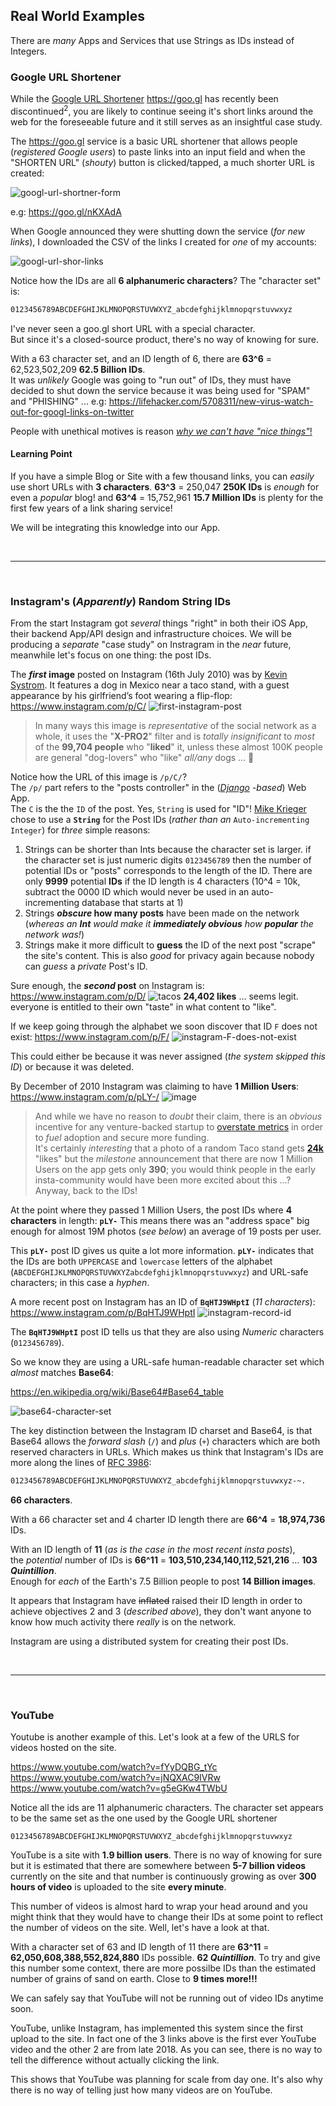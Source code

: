 ## Real World Examples

There are _many_ Apps and Services that use Strings as IDs instead of Integers.

### Google URL Shortener

While the
[Google URL Shortener](https://en.wikipedia.org/wiki/Google_URL_Shortener)
https://goo.gl
has recently been discontinued<sup>2</sup>,
you are likely to continue seeing it's short links
around the web for the foreseeable future
and it still serves as an insightful case study.

The https://goo.gl service is a basic URL shortener
that allows people (_registered Google users_)
to paste links into an input field
and when the "SHORTEN URL" (_shouty_) button is clicked/tapped,
a much shorter URL is created:

![googl-url-shortner-form](https://user-images.githubusercontent.com/194400/49341817-b5a06280-f64a-11e8-9db2-db0e81661679.png)

e.g: https://goo.gl/nKXAdA

When Google announced they were shutting down the service (_for new links_),
I downloaded the CSV of the links I created for _one_ of my accounts:

![googl-url-shor-links](https://user-images.githubusercontent.com/194400/47958195-6ec53b80-dfbe-11e8-84d1-3269f6d2aba7.png)

Notice how the IDs are all **6 alphanumeric characters**?
The "character set" is:
```sh
0123456789ABCDEFGHIJKLMNOPQRSTUVWXYZ_abcdefghijklmnopqrstuvwxyz
```
I've never seen a goo.gl short URL with a special character. <br />
But since it's a closed-source product, there's no way of knowing for sure.

With a 63 character set, and an ID length of 6,
there are **63^6** = 62,523,502,209 **62.5 Billion IDs**. <br />
It was _unlikely_ Google was going to "run out" of IDs,
they must have decided to shut down the service
because it was being used for "SPAM" and "PHISHING" ...
e.g: https://lifehacker.com/5708311/new-virus-watch-out-for-googl-links-on-twitter

People with unethical motives is reason
[_why we can't have "nice things"_!](https://youtu.be/2oBPK_iqBZc)

#### Learning Point

If you have a simple Blog or Site with a few thousand links,
you can _easily_ use short URLs with **3 characters**.
**63^3** = 250,047 **250K IDs** is _enough_ for even a _popular_ blog!
and **63^4** = 15,752,961 **15.7 Million IDs**
is plenty for the first few years of a link sharing service!

We will be integrating this knowledge into our App.

<br /> <hr /> <br />

### Instagram's (_Apparently_) Random String IDs

From the start Instagram got _several_ things "right" in
both their iOS App, their backend App/API design and infrastructure choices.
We will be producing a _separate_ "case study" on Instragram
in the _near_ future, meanwhile let's focus on one thing: the post IDs.

The **_first_ image** posted on Instagram (16th July 2010)
was by
[Kevin Systrom](https://en.wikipedia.org/wiki/Kevin_Systrom).
It features a dog in Mexico near a taco stand,
with a guest appearance by his girlfriend’s foot wearing a flip-flop:
https://www.instagram.com/p/C/
![first-instagram-post](https://user-images.githubusercontent.com/194400/49203797-7e5b5880-f3a1-11e8-9c7c-c85ee9622994.png)

> In many ways this image is _representative_ of the social network as a whole,
it uses the "**X-PRO2**" filter and is _totally insignificant_ to _most_
of the **99,704 people** who "**liked**" it, unless these almost 100K people
are general "dog-lovers" who "like" _all/any_ dogs ... 💭


Notice how the URL of this image is `/p/C/`? <br />
The `/p/` part refers to the
"posts controller" in the
(_[Django](https://quora.com/What-programming-languages-are-used-at-Instagram)
-based_) Web App. <br />
The `C` is the the `ID` of the post. Yes, `String` is used for "ID"!
[Mike Krieger](https://firstround.com/review/how-instagram-co-founder-mike-krieger-took-its-engineering-org-from-0-to-300-people)
chose to use a **`String`** for the Post IDs
(_rather than an_ `Auto-incrementing Integer`)
for _three_ simple reasons:  <br />
1. Strings can be shorter than Ints because the character set is larger.
if the character set is just numeric digits `0123456789` then
the number of potential IDs or "posts" corresponds to the length of the ID.
There are only **9999** potential **IDs** if the ID length is 4 characters
(10^4 = 10k, subtract the 0000 ID which would never be used
  in an auto-incrementing database that starts at 1)
2. Strings **_obscure_ how many posts** have been made on the network
(_whereas an **Int** would make it
  **immediately obvious** how **popular** the network was!_)
3. Strings make it more difficult to **guess** the ID of the next post
"scrape" the site's content. This is also _good_ for privacy again because
nobody can _guess_ a _private_ Post's ID.

Sure enough, the **_second_ post** on Instagram is:
https://www.instagram.com/p/D/
![tacos](https://user-images.githubusercontent.com/194400/49208839-c6ce4280-f3b0-11e8-9c45-eb10f0c424f9.png)
**24,402 likes** ... seems legit.
everyone is entitled to their own "taste" in what content to "like".

If we keep going through the alphabet we soon discover that ID `F`
does not exist:
https://www.instagram.com/p/F/
![instagram-F-does-not-exist](https://user-images.githubusercontent.com/194400/49223657-3fe09080-f3d7-11e8-9616-8d1f4edfe56b.png)

This could either be because it was never assigned
(_the system skipped this ID_) or because it was deleted.


By December of 2010 Instagram was claiming to have **1 Million Users**:
https://www.instagram.com/p/pLY-/
![image](https://user-images.githubusercontent.com/194400/49203915-e873fd80-f3a1-11e8-83de-5fbc3b0ef002.png)
> And while we have no reason to _doubt_ their claim,
there is an _obvious_ incentive for any venture-backed startup to
[overstate metrics](https://venturebeat.com/2016/09/23/facebook-apologizes-for-error-in-overstating-video-views/)
in order to _fuel_ adoption and secure more funding.<br />
It's certainly _interesting_ that a photo of a random Taco stand
gets [**24k**](https://youtu.be/UqyT8IEBkvY) "likes"
but the _milestone_ announcement
that there are now 1 Million Users on the app
gets only **390**;
you would think people in the early insta-community would have been more
excited about this ...? Anyway, back to the IDs!

At the point where they passed 1 Million Users,
the post IDs where **4 characters** in length: **`pLY-`**
This means there was an "address space" big enough for almost 19M photos
(_see below_) an average of 19 posts per user.

This **`pLY-`** post ID gives us quite a lot more information.
**`pLY-`** indicates that the IDs are both `UPPERCASE` and `lowercase`
letters of the alphabet (`ABCDEFGHIJKLMNOPQRSTUVWXYZabcdefghijklmnopqrstuvwxyz`)
and URL-safe characters; in this case a _hyphen_.

A more recent post on Instagram has an ID of **`BqHTJ9WHptI`**
(_11 characters_):
https://www.instagram.com/p/BqHTJ9WHptI
![instagram-record-id](https://user-images.githubusercontent.com/194400/49209240-e023be80-f3b1-11e8-9282-5e1c4a80e1bd.png)

The **`BqHTJ9WHptI`** post ID tells us
that they are also using _Numeric_ characters
(`0123456789`).

So we know they are using a URL-safe human-readable character set
which _almost_ matches **Base64**:

https://en.wikipedia.org/wiki/Base64#Base64_table <br />

![base64-character-set](https://user-images.githubusercontent.com/194400/49223407-9bf6e500-f3d6-11e8-8241-84fdc924c64d.png)

The key distinction between the Instagram ID charset and Base64,
is that Base64 allows the _forward slash_ (`/`) and _plus_ (`+`) characters
which are both reserved characters in URLs.
Which makes us think that Instagram's IDs are more along the lines of
[RFC 3986](https://www.ietf.org/rfc/rfc3986.txt):
```sh
0123456789ABCDEFGHIJKLMNOPQRSTUVWXYZ_abcdefghijklmnopqrstuvwxyz-~.
```
**66 characters**.

With a 66 character set and 4 charter ID length
there are **66^4** = **18,974,736** IDs.

With an ID length of **11**
(_as is the case in the most recent insta posts_), <br />
the _potential_ number of IDs is **66^11** = **103,510,234,140,112,521,216** ...
**103 _Quintillion_**. <br />
Enough for _each_ of the Earth's 7.5 Billion people
to post **14 Billion images**.

It appears that Instagram have ~~inflated~~ raised their ID length in order to
achieve objectives 2 and 3 (_described above_),
they don't want anyone to know how much
activity there _really_ is on the network.

Instagram are using a distributed system for creating their post IDs.

<br /> <hr /> <br />

### YouTube

Youtube is another example of this. Let's look at a few of the URLS for videos
hosted on the site.

https://www.youtube.com/watch?v=fYyDQBG_tYc <br />
https://www.youtube.com/watch?v=jNQXAC9IVRw <br />
https://www.youtube.com/watch?v=g5eGKw4TWbU

Notice all the ids are 11 alphanumeric characters. The character set appears to
be the same set as the one used by the Google URL shortener
```
0123456789ABCDEFGHIJKLMNOPQRSTUVWXYZ_abcdefghijklmnopqrstuvwxyz
```

YouTube is a site with **1.9 billion users**. There is no way of knowing for
sure but it is estimated that there are somewhere between **5-7 billion videos**
currently on the site and that number is continuously growing as over **300
hours of video** is uploaded to the site **every minute**.

This number of videos is almost hard to wrap your head around and you might
think that they would have to change their IDs at some point to reflect the
number of videos on the site. Well, let's have a look at that.

With a character set of 63 and ID length of 11 there are **63^11** =
**62,050,608,388,552,824,880** IDs possible. **62 _Quintillion_**. To try and
give this number some context, there are more possilbe IDs than the estimated
number of grains of sand on earth. Close to **9 times more!!!**

We can safely say that YouTube will not be running out of video IDs anytime
soon.

YouTube, unlike Instagram, has implemented this system since the first upload to
the site. In fact one of the 3 links above is the first ever YouTube video and
the other 2 are from late 2018. As you can see, there is no way to tell the
difference without actually clicking the link.

This shows that YouTube was planning for scale from day one. It's also why there
is no way of telling just how many videos are on YouTube.
